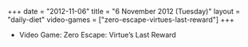 +++
date = "2012-11-06"
title = "6 November 2012 (Tuesday)"
layout = "daily-diet"
video-games = ["zero-escape-virtues-last-reward"]
+++


* Video Game: Zero Escape: Virtue’s Last Reward